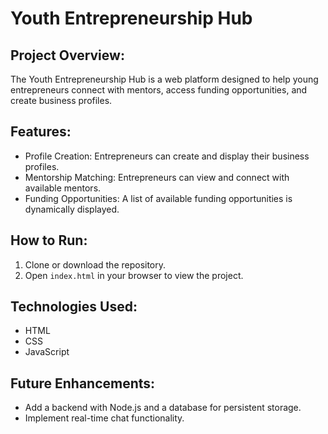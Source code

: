 # Youth Entrepreneurship Hub

## Project Overview:
The Youth Entrepreneurship Hub is a web platform designed to help young entrepreneurs connect with mentors, access funding opportunities, and create business profiles.

## Features:
- Profile Creation: Entrepreneurs can create and display their business profiles.
- Mentorship Matching: Entrepreneurs can view and connect with available mentors.
- Funding Opportunities: A list of available funding opportunities is dynamically displayed.

## How to Run:
1. Clone or download the repository.
2. Open `index.html` in your browser to view the project.

## Technologies Used:
- HTML
- CSS
- JavaScript

## Future Enhancements:
- Add a backend with Node.js and a database for persistent storage.
- Implement real-time chat functionality.
